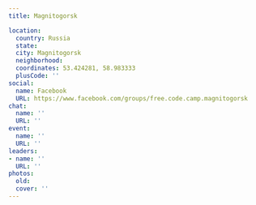 ```yaml
---
title: Magnitogorsk

location:
  country: Russia
  state: 
  city: Magnitogorsk
  neighborhood: 
  coordinates: 53.424281, 58.983333
  plusCode: ''
social:
  name: Facebook
  URL: https://www.facebook.com/groups/free.code.camp.magnitogorsk
chat:
  name: ''
  URL: ''
event:
  name: ''
  URL: ''
leaders:
- name: ''
  URL: ''
photos:
  old: 
  cover: ''
---
```

